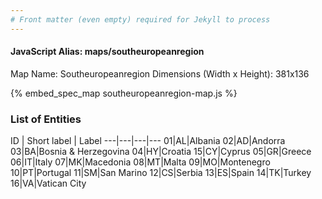 ```yaml
---
# Front matter (even empty) required for Jekyll to process
---
```


#### JavaScript Alias: maps/southeuropeanregion

Map Name: Southeuropeanregion
Dimensions (Width x Height): 381x136



{% embed_spec_map southeuropeanregion-map.js %}

### List of Entities

ID | Short label | Label
---|---|---|---
01|AL|Albania
02|AD|Andorra
03|BA|Bosnia & Herzegovina
04|HY|Croatia
15|CY|Cyprus
05|GR|Greece
06|IT|Italy
07|MK|Macedonia
08|MT|Malta
09|MO|Montenegro
10|PT|Portugal
11|SM|San Marino
12|CS|Serbia
13|ES|Spain
14|TK|Turkey
16|VA|Vatican City

